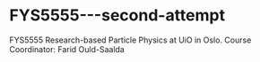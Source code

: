 # FYS5555---second-attempt
FYS5555 Research-based Particle Physics at UiO in Oslo. Course Coordinator: Farid Ould-Saalda
